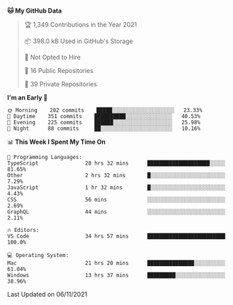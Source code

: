 <!--START_SECTION:waka-->
**🐱 My GitHub Data** 

> 🏆 1,349 Contributions in the Year 2021
 > 
> 📦 398.0 kB Used in GitHub's Storage 
 > 
> 🚫 Not Opted to Hire
 > 
> 📜 16 Public Repositories 
 > 
> 🔑 39 Private Repositories  
 > 
**I'm an Early 🐤** 

```text
🌞 Morning    202 commits    █████░░░░░░░░░░░░░░░░░░░░   23.33% 
🌆 Daytime    351 commits    ██████████░░░░░░░░░░░░░░░   40.53% 
🌃 Evening    225 commits    ██████░░░░░░░░░░░░░░░░░░░   25.98% 
🌙 Night      88 commits     ██░░░░░░░░░░░░░░░░░░░░░░░   10.16%

```


📊 **This Week I Spent My Time On** 

```text
💬 Programming Languages: 
TypeScript               28 hrs 32 mins      ████████████████████░░░░░   81.65% 
Other                    2 hrs 32 mins       █░░░░░░░░░░░░░░░░░░░░░░░░   7.29% 
JavaScript               1 hr 32 mins        █░░░░░░░░░░░░░░░░░░░░░░░░   4.43% 
CSS                      56 mins             ░░░░░░░░░░░░░░░░░░░░░░░░░   2.69% 
GraphQL                  44 mins             ░░░░░░░░░░░░░░░░░░░░░░░░░   2.11%

🔥 Editors: 
VS Code                  34 hrs 57 mins      █████████████████████████   100.0%

💻 Operating System: 
Mac                      21 hrs 20 mins      ███████████████░░░░░░░░░░   61.04% 
Windows                  13 hrs 37 mins      █████████░░░░░░░░░░░░░░░░   38.96%

```


 Last Updated on 06/11/2021
<!--END_SECTION:waka-->

